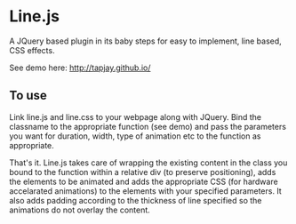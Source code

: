Line.js
=======

A JQuery based plugin in its baby steps for easy to implement, line based, CSS effects.

See demo here: http://tapjay.github.io/


To use
------

Link line.js and line.css to your webpage along with JQuery. Bind the classname to the appropriate function (see demo) and pass the parameters you want for duration, width, type of animation etc to the function as appropriate. 

That's it. Line.js takes care of wrapping the existing content in the class you bound to the function within a relative div (to preserve positioning), adds the elements to be animated and adds the appropriate CSS (for hardware accelarated animations) to the elements with your specified parameters. It also adds padding according to the thickness of line specified so the animations do not overlay the content.
